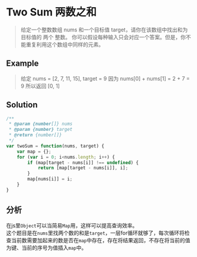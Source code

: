 # Two Sum 两数之和

>给定一个整数数组 nums 和一个目标值 target，请你在该数组中找出和为目标值的 两个 整数。
>你可以假设每种输入只会对应一个答案。但是，你不能重复利用这个数组中同样的元素。

## Example

>给定 nums = [2, 7, 11, 15], target = 9
>因为 nums[0] + nums[1] = 2 + 7 = 9
>所以返回 [0, 1]

## Solution

```js
/**
 * @param {number[]} nums
 * @param {number} target
 * @return {number[]}
 */
var twoSum = function(nums, target) {
    var map = {};
    for (var i = 0; i<nums.length; i++) {
        if (map[target - nums[i]] !== undefined) {
            return [map[target - nums[i]], i];
        }
        map[nums[i]] = i;
    }
}
```

## 分析

在js里`Object`可以当简易`Map`用，这样可以提高查询效率。  
这个题目是在`nums`里找两个数的和是`target`，一层for循环就够了，每次循环将检查当前数需要加起来的数是否在`map`中存在，存在将结果返回，不存在将当前的值为键、当前的序号为值插入`map`中。